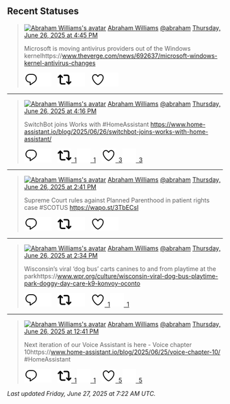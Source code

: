 ## Recent Statuses

> <a href="https://indieweb.social/@abraham"><img alt="Abraham Williams's avatar" src="https://cdn.masto.host/indiewebsocial/accounts/avatars/109/292/540/382/343/163/original/d00f2e03ce9c85b1.jpg" height="24" width="24" ></a> [Abraham Williams](https://indieweb.social/@abraham) [@abraham](https://indieweb.social/@abraham) [Thursday, June 26, 2025 at 4:45 PM](https://indieweb.social/@abraham/114750673588261856)
>
> Microsoft is moving antivirus providers out of the Windows kernelhttps://www.theverge.com/news/692637/microsoft-windows-kernel-antivirus-changes
>
> [![Reply](./images/reply_light.svg#gh-light-mode-only "Reply")](https://indieweb.social/@abraham/114750673588261856#gh-light-mode-only)[![Reply](./images/reply.svg#gh-dark-mode-only "Reply")](https://indieweb.social/@abraham/114750673588261856#gh-dark-mode-only)&emsp;[![Boost](./images/retweet_light.svg#gh-light-mode-only "Boost")](https://indieweb.social/@abraham/114750673588261856#gh-light-mode-only)[![Boost](./images/retweet.svg#gh-dark-mode-only "Boost")](https://indieweb.social/@abraham/114750673588261856#gh-dark-mode-only)&emsp;[![Favorite](./images/like_light.svg#gh-light-mode-only "Favorite")](https://indieweb.social/@abraham/114750673588261856#gh-light-mode-only)[![Favorite](./images/like.svg#gh-dark-mode-only "Favorite")](https://indieweb.social/@abraham/114750673588261856#gh-dark-mode-only)


---

> <a href="https://indieweb.social/@abraham"><img alt="Abraham Williams's avatar" src="https://cdn.masto.host/indiewebsocial/accounts/avatars/109/292/540/382/343/163/original/d00f2e03ce9c85b1.jpg" height="24" width="24" ></a> [Abraham Williams](https://indieweb.social/@abraham) [@abraham](https://indieweb.social/@abraham) [Thursday, June 26, 2025 at 4:16 PM](https://indieweb.social/@abraham/114750560739639881)
>
> SwitchBot joins Works with #HomeAssistant https://www.home-assistant.io/blog/2025/06/26/switchbot-joins-works-with-home-assistant/
>
> [![Reply](./images/reply_light.svg#gh-light-mode-only "Reply")](https://indieweb.social/@abraham/114750560739639881#gh-light-mode-only)[![Reply](./images/reply.svg#gh-dark-mode-only "Reply")](https://indieweb.social/@abraham/114750560739639881#gh-dark-mode-only)&emsp;[![Boost](./images/retweet_light.svg#gh-light-mode-only "Boost")&ensp;1](https://indieweb.social/@abraham/114750560739639881#gh-light-mode-only)[![Boost](./images/retweet.svg#gh-dark-mode-only "Boost")&ensp;1](https://indieweb.social/@abraham/114750560739639881#gh-dark-mode-only)&emsp;[![Favorite](./images/like_light.svg#gh-light-mode-only "Favorite")&ensp;3](https://indieweb.social/@abraham/114750560739639881#gh-light-mode-only)[![Favorite](./images/like.svg#gh-dark-mode-only "Favorite")&ensp;3](https://indieweb.social/@abraham/114750560739639881#gh-dark-mode-only)


---

> <a href="https://indieweb.social/@abraham"><img alt="Abraham Williams's avatar" src="https://cdn.masto.host/indiewebsocial/accounts/avatars/109/292/540/382/343/163/original/d00f2e03ce9c85b1.jpg" height="24" width="24" ></a> [Abraham Williams](https://indieweb.social/@abraham) [@abraham](https://indieweb.social/@abraham) [Thursday, June 26, 2025 at 2:41 PM](https://indieweb.social/@abraham/114750185556864850)
>
> Supreme Court rules against Planned Parenthood in patient rights case #SCOTUS https://wapo.st/3TbECsI
>
> [![Reply](./images/reply_light.svg#gh-light-mode-only "Reply")](https://indieweb.social/@abraham/114750185556864850#gh-light-mode-only)[![Reply](./images/reply.svg#gh-dark-mode-only "Reply")](https://indieweb.social/@abraham/114750185556864850#gh-dark-mode-only)&emsp;[![Boost](./images/retweet_light.svg#gh-light-mode-only "Boost")](https://indieweb.social/@abraham/114750185556864850#gh-light-mode-only)[![Boost](./images/retweet.svg#gh-dark-mode-only "Boost")](https://indieweb.social/@abraham/114750185556864850#gh-dark-mode-only)&emsp;[![Favorite](./images/like_light.svg#gh-light-mode-only "Favorite")](https://indieweb.social/@abraham/114750185556864850#gh-light-mode-only)[![Favorite](./images/like.svg#gh-dark-mode-only "Favorite")](https://indieweb.social/@abraham/114750185556864850#gh-dark-mode-only)


---

> <a href="https://indieweb.social/@abraham"><img alt="Abraham Williams's avatar" src="https://cdn.masto.host/indiewebsocial/accounts/avatars/109/292/540/382/343/163/original/d00f2e03ce9c85b1.jpg" height="24" width="24" ></a> [Abraham Williams](https://indieweb.social/@abraham) [@abraham](https://indieweb.social/@abraham) [Thursday, June 26, 2025 at 2:34 PM](https://indieweb.social/@abraham/114750160344446190)
>
> Wisconsin’s viral ‘dog bus’ carts canines to and from playtime at the parkhttps://www.wpr.org/culture/wisconsin-viral-dog-bus-playtime-park-doggy-day-care-k9-konvoy-oconto
>
> [![Reply](./images/reply_light.svg#gh-light-mode-only "Reply")](https://indieweb.social/@abraham/114750160344446190#gh-light-mode-only)[![Reply](./images/reply.svg#gh-dark-mode-only "Reply")](https://indieweb.social/@abraham/114750160344446190#gh-dark-mode-only)&emsp;[![Boost](./images/retweet_light.svg#gh-light-mode-only "Boost")](https://indieweb.social/@abraham/114750160344446190#gh-light-mode-only)[![Boost](./images/retweet.svg#gh-dark-mode-only "Boost")](https://indieweb.social/@abraham/114750160344446190#gh-dark-mode-only)&emsp;[![Favorite](./images/like_light.svg#gh-light-mode-only "Favorite")&ensp;1](https://indieweb.social/@abraham/114750160344446190#gh-light-mode-only)[![Favorite](./images/like.svg#gh-dark-mode-only "Favorite")&ensp;1](https://indieweb.social/@abraham/114750160344446190#gh-dark-mode-only)


---

> <a href="https://indieweb.social/@abraham"><img alt="Abraham Williams's avatar" src="https://cdn.masto.host/indiewebsocial/accounts/avatars/109/292/540/382/343/163/original/d00f2e03ce9c85b1.jpg" height="24" width="24" ></a> [Abraham Williams](https://indieweb.social/@abraham) [@abraham](https://indieweb.social/@abraham) [Thursday, June 26, 2025 at 12:41 PM](https://indieweb.social/@abraham/114749714545887052)
>
> Next iteration of our Voice Assistant is here - Voice chapter 10https://www.home-assistant.io/blog/2025/06/25/voice-chapter-10/ #HomeAssistant
>
> [![Reply](./images/reply_light.svg#gh-light-mode-only "Reply")](https://indieweb.social/@abraham/114749714545887052#gh-light-mode-only)[![Reply](./images/reply.svg#gh-dark-mode-only "Reply")](https://indieweb.social/@abraham/114749714545887052#gh-dark-mode-only)&emsp;[![Boost](./images/retweet_light.svg#gh-light-mode-only "Boost")&ensp;1](https://indieweb.social/@abraham/114749714545887052#gh-light-mode-only)[![Boost](./images/retweet.svg#gh-dark-mode-only "Boost")&ensp;1](https://indieweb.social/@abraham/114749714545887052#gh-dark-mode-only)&emsp;[![Favorite](./images/like_light.svg#gh-light-mode-only "Favorite")&ensp;5](https://indieweb.social/@abraham/114749714545887052#gh-light-mode-only)[![Favorite](./images/like.svg#gh-dark-mode-only "Favorite")&ensp;5](https://indieweb.social/@abraham/114749714545887052#gh-dark-mode-only)


_Last updated Friday, June 27, 2025 at 7:22 AM UTC._
